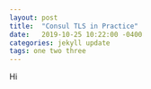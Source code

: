 ```yaml
---
layout: post
title:  "Consul TLS in Practice"
date:   2019-10-25 10:22:00 -0400
categories: jekyll update
tags: one two three
---
```

Hi